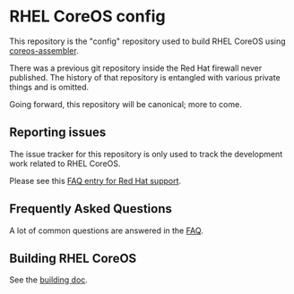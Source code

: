 # RHEL CoreOS config

This repository is the "config" repository used to build
RHEL CoreOS using [coreos-assembler](https://github.com/coreos/coreos-assembler/).

There was a previous git repository inside the Red Hat
firewall never published.  The history of that repository
is entangled with various private things and is omitted.

Going forward, this repository will be canonical; more
to come.

## Reporting issues

The issue tracker for this repository is only used to track the development
work related to RHEL CoreOS.

Please see this [FAQ entry for Red Hat support](docs/faq.md#q-where-should-i-report-issues-with-openshift-container-platform-or-red-hat-coreos).

## Frequently Asked Questions

A lot of common questions are answered in the [FAQ](docs/faq.md).

## Building RHEL CoreOS

See the [building doc](docs/building.md).
